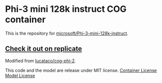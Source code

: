 # Phi-3 mini 128k instruct COG container

This is the repository for [microsoft/Phi-3-mini-128k-instruct](https://huggingface.co/microsoft/Phi-3-mini-128k-instruct). 

## [Check it out on replicate](https://replicate.com/d4ve-r/phi-3-mini-128k-instruct)

Modified from [lucataco/cog-phi-2](https://github.com/lucataco/cog-phi-2).  

This code and the model are release under MIT license.
[Container License](https://github.com/d4ve-r/cog-phi-3-mini-128k-instruct/blob/main/LICENSE)
[Model License](https://huggingface.co/microsoft/Phi-3-mini-128k-instruct/blob/main/LICENSE)